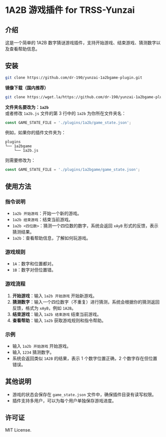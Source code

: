 # 1A2B 游戏插件 for TRSS-Yunzai

## 介绍
这是一个简单的 1A2B 数字猜谜游戏插件，支持开始游戏、结束游戏、猜测数字以及查看帮助信息。

## 安装

```bash
git clone https://github.com/dr-190/yunzai-1a2bgame-plugin.git
```

**镜像下载（国内推荐）**
```bash
git clone https://wget.la/https://github.com/dr-190/yunzai-1a2bgame-plugin.git
```

**文件夹名要改为：`1a2b`**  
或者修改 `1a2b.js` 文件的第 3 行中的 `1a2b` 为你所在文件夹名：
```JavaScript
const GAME_STATE_FILE = './plugins/1a2b/game_state.json';
```
例如，如果你的插件文件夹为：
```
plugins
└── 1a2bgame
    └── 1a2b.js
```
则需要修改为：
```JavaScript
const GAME_STATE_FILE = './plugins/1a2bgame/game_state.json';
```

## 使用方法

### 指令说明
- `1a2b 开始游戏`：开始一个新的游戏。
- `1a2b 结束游戏`：结束当前游戏。
- `1a2b <四位数>`：猜测一个四位数的数字，系统会返回 `xAyB` 形式的反馈，表示猜测结果。
- `1a2b`：查看帮助信息，了解如何玩游戏。

### 游戏规则
- `1A`：数字和位置都对。
- `1B`：数字对但位置错。

### 游戏流程
1. **开始游戏**：输入 `1a2b 开始游戏` 开始新游戏。
2. **猜测数字**：输入一个四位数字（不重复）进行猜测，系统会根据你的猜测返回反馈，格式为 `xAyB`，例如 `1A2B`。
3. **结束游戏**：输入 `1a2b 结束游戏` 结束当前游戏。
4. **查看帮助**：输入 `1a2b` 获取游戏规则和指令帮助。

### 示例
- 输入 `1a2b 开始游戏` 开始游戏。
- 输入 `1234` 猜测数字。
- 系统会返回类似 `1A2B` 的结果，表示 1 个数字位置正确，2 个数字存在但位置错误。

## 其他说明

- 游戏的状态会保存在 `game_state.json` 文件中，确保插件目录有读写权限。
- 插件支持多用户，可以为每个用户单独保存游戏进度。

## 许可证

MIT License.
